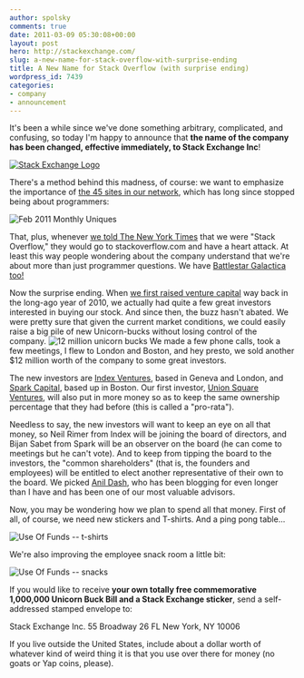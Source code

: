 ```yaml
---
author: spolsky
comments: true
date: 2011-03-09 05:30:08+00:00
layout: post
hero: http://stackexchange.com/
slug: a-new-name-for-stack-overflow-with-surprise-ending
title: A New Name for Stack Overflow (with surprise ending)
wordpress_id: 7439
categories:
- company
- announcement
---
```


It's been a while since we've done something arbitrary, complicated, and confusing, so today I'm happy to announce that **the name of the company has been changed, effective immediately, to Stack Exchange Inc**!

[![Stack Exchange Logo](http://blog.stackoverflow.com/wp-content/uploads/StackExchangeLogo1.png)](http://stackexchange.com/)

There's a method behind this madness, of course: we want to emphasize the importance of [the 45 sites in our network](http://stackexchange.com/sites), which has long since stopped being about programmers:

![Feb 2011 Monthly Uniques](/blog/images/wordpress/FebMonthlyUniques1.png)

That, plus, whenever [we told The New York Times](http://www.nytimes.com/2011/02/07/technology/07question.html) that we were "Stack Overflow," they would go to stackoverflow.com and have a heart attack. At least this way people wondering about the company understand that we're about more than just programmer questions. We have [Battlestar Galactica too!](http://scifi.stackexchange.com/questions/tagged/battlestar-galactica)

Now the surprise ending. When [we first raised venture capital](http://blog.stackoverflow.com/2010/05/announcing-our-series-a/) way back in the long-ago year of 2010, we actually had quite a few great investors interested in buying our stock. And since then, the buzz hasn't abated. We were pretty sure that given the current market conditions, we could easily raise a big pile of new Unicorn-bucks without losing control of the company. ![12 million unicorn bucks](/blog/images/wordpress/12-million-unicorn-bucks.jpg) We made a few phone calls, took a few meetings, I flew to London and Boston, and hey presto, we sold another $12 million worth of the company to some great investors.

The new investors are [Index Ventures](http://www.indexventures.com/), based in Geneva and London, and [Spark Capital](http://sparkcapital.com/), based up in Boston. Our first investor, [Union Square Ventures](http://www.usv.com/), will also put in more money so as to keep the same ownership percentage that they had before (this is called a "pro-rata").

Needless to say, the new investors will want to keep an eye on all that money, so Neil Rimer from Index will be joining the board of directors, and Bijan Sabet from Spark will be an observer on the board (he can come to meetings but he can't vote). And to keep from tipping the board to the investors, the "common shareholders" (that is, the founders and employees) will be entitled to elect another representative of their own to the board. We picked [Anil Dash](http://dashes.com/anil/), who has been blogging for even longer than I have and has been one of our most valuable advisors.

Now, you may be wondering how we plan to spend all that money. First of all, of course, we need new stickers and T-shirts. And a ping pong table...

![Use Of Funds -- t-shirts](/blog/images/wordpress/A11.jpg)

We're also improving the employee snack room a little bit:

![Use Of Funds -- snacks](/blog/images/wordpress/A31.jpg)

If you would like to receive **your own totally free commemorative 1,000,000 Unicorn Buck Bill and a Stack Exchange sticker**, send a self-addressed stamped envelope to:

Stack Exchange Inc.
55 Broadway 26 FL
New York, NY 10006

If you live outside the United States, include about a dollar worth of whatever kind of weird thing it is that you use over there for money (no goats or Yap coins, please).
